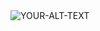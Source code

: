 <picture>
 <source media="(prefers-color-scheme: dark)" srcset="https://github.com/Arif043/Arif043.github.io/assets/142011752/3065fbd0-5759-4f1f-b148-401a821c4512">
 <source media="(prefers-color-scheme: light)" srcset="https://github.com/Arif043/Arif043.github.io/assets/142011752/45214bad-80d7-49d0-beef-28bf99bee04d">
 <img alt="YOUR-ALT-TEXT" src="https://github.com/Arif043/Arif043.github.io/assets/142011752/45214bad-80d7-49d0-beef-28bf99bee04d">
</picture>
